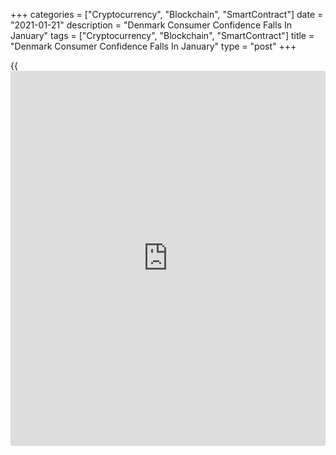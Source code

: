 +++
categories = ["Cryptocurrency", "Blockchain", "SmartContract"]
date = "2021-01-21"
description = "Denmark Consumer Confidence Falls In January"
tags = ["Cryptocurrency", "Blockchain", "SmartContract"]
title = "Denmark Consumer Confidence Falls In January"
type = "post"
+++

{{<iframe id="large-banner" src="https://www.bounty.group/#slide=22.0" width="100%" height="600" scrolling="no" style="border: 0px solid rgb(216, 221, 230); border-radius: 3px;">}}

Denmark consumer confidence declined in January, survey data from
Statistics Denmark showed on Monday.

The consumer confidence index decreased to -4.1 in January from -3.8 in
December. The average for the past six months was -5.8.

The index measuring consumers' view regarding the future personal
financial situation increased to 12.6 in January from 11.1 in the
preceding month.

The measure reflecting the past personal financial situation rose to 5.6
in January from 4.4 in the prior month.

Households' assessment regarding the general economic situation of the
country over the next year increased sharply to -0.9 in January from
-2.1 in December.

The index reflecting the view on the past general economic situation
fell to 30.7 from -28.5 December.

Consumers were less negative toward the big purchases in November as the
index decreased to -7.2 from -4.1 in the previous month.

They expect the unemployment to increase over the next year.

For comments and feedback [contact](https://www.playgroundfx.com/contact/): editorial@rtt[news](https://www.letsplayfx.com/blog/forex-news-website/).com

[Economic News][1]

 **What parts of the world are seeing the best (and worst) economic
performances lately? Click[here][2] to check out our [Econ Scorecard][2]
and find out! See up-to-the-moment [ranking](https://www.playgroundfx.com/blog/crypto-exchange-ranking/)s for the best and worst
performers in [GDP][3], [unemployment rate][4], [inflation][2] and much
more.**

   1. www.rtt[news](https://www.letsplayfx.com/blog/forex-news-website/).com/Content/EconomicNews.aspx
   2. www.rtt[news](https://www.letsplayfx.com/blog/forex-news-website/).com/economic-scorecard/world-rank/CPI/highest-performance.aspx
   3. www.rtt[news](https://www.letsplayfx.com/blog/forex-news-website/).com/economic-scorecard/world-rank/GDP/highest-performance.aspx
   4. www.rtt[news](https://www.letsplayfx.com/blog/forex-news-website/).com/economic-scorecard/world-rank/unemployment-rate/lowest-performance.aspx